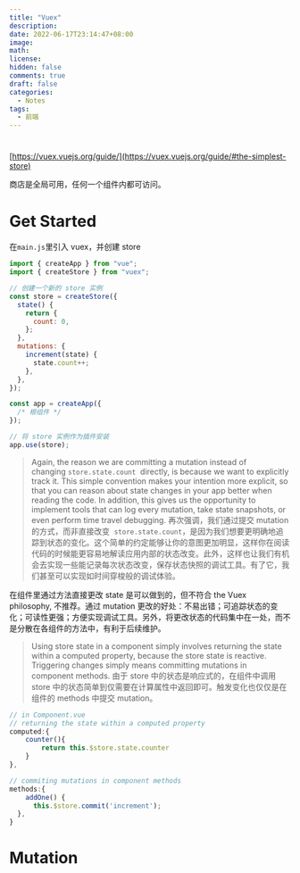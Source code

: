 ```yaml
---
title: "Vuex"
description:
date: 2022-06-17T23:14:47+08:00
image:
math:
license:
hidden: false
comments: true
draft: false
categories:
  - Notes
tags:
  - 前端
---
```


#

[https://vuex.vuejs.org/guide/](https://vuex.vuejs.org/guide/#the-simplest-store)

商店是全局可用，任何一个组件内都可访问。

# Get Started

在`main.js`里引入 vuex，并创建 store

```jsx
import { createApp } from "vue";
import { createStore } from "vuex";

// 创建一个新的 store 实例
const store = createStore({
  state() {
    return {
      count: 0,
    };
  },
  mutations: {
    increment(state) {
      state.count++;
    },
  },
});

const app = createApp({
  /* 根组件 */
});

// 将 store 实例作为插件安装
app.use(store);
```

> Again, the reason we are committing a mutation instead of changing `store.state.count`
>  directly, is because we want to explicitly track it. This simple convention makes your intention more explicit, so that you can reason about state changes in your app better when reading the code. In addition, this gives us the opportunity to implement tools that can log every mutation, take state snapshots, or even perform time travel debugging. 再次强调，我们通过提交 mutation 的方式，而非直接改变  `store.state.count`，是因为我们想要更明确地追踪到状态的变化。这个简单的约定能够让你的意图更加明显，这样你在阅读代码的时候能更容易地解读应用内部的状态改变。此外，这样也让我们有机会去实现一些能记录每次状态改变，保存状态快照的调试工具。有了它，我们甚至可以实现如时间穿梭般的调试体验。

在组件里通过方法直接更改 state 是可以做到的，但不符合 the Vuex philosophy, 不推荐。通过 mutation 更改的好处：不易出错；可追踪状态的变化；可读性更强；方便实现调试工具。另外，将更改状态的代码集中在一处，而不是分散在各组件的方法中，有利于后续维护。

> Using store state in a component simply involves returning the state within a computed property, because the store state is reactive. Triggering changes simply means committing mutations in component methods. 由于 store 中的状态是响应式的，在组件中调用 store 中的状态简单到仅需要在计算属性中返回即可。触发变化也仅仅是在组件的 methods 中提交 mutation。

```jsx
// in Component.vue
// returning the state within a computed property
computed:{
	counter(){
		return this.$store.state.counter
	}
},

// commiting mutations in component methods
methods:{
	addOne() {
	  this.$store.commit('increment');
  },
}

```

# Mutation
